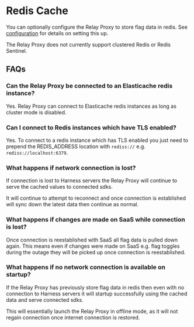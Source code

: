 # Redis Cache

You can optionally configure the Relay Proxy to store flag data in redis. See [configuration](./configuration.md) for details on setting this up.

The Relay Proxy does not currently support clustered Redis or Redis Sentinel.



## FAQs
### Can the Relay Proxy be connected to an Elasticache redis instance?
Yes. Relay Proxy can connect to Elasticache redis instances as long as cluster mode is disabled. 

### Can I connect to Redis instances which have TLS enabled?
Yes. To connect to a redis instance which has TLS enabled you just need to prepend the REDIS_ADDRESS location with `rediss://` e.g. `rediss://localhost:6379`.

### What happens if network connection is lost?
If connection is lost to Harness servers the Relay Proxy will continue to serve the cached values to connected sdks.

It will continue to attempt to reconnect and once connection is established will sync down the latest data then continue as normal.

### What happens if changes are made on SaaS while connection is lost?
Once connection is reestablished with SaaS all flag data is pulled down again. This means even if changes were made on SaaS e.g. flag toggles during the outage they will be picked up once connection is reestablished.

### What happens if no network connection is available on startup?
If the Relay Proxy has previously store flag data in redis then even with no connection to Harness servers it will startup successfully using the cached data and serve connected sdks.

This will essentially launch the Relay Proxy in offline mode, as it will not regain connection once internet connection is restored.